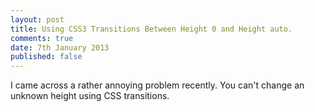 ```yaml
---
layout: post
title: Using CSS3 Transitions Between Height 0 and Height auto.
comments: true
date: 7th January 2013
published: false
---
```


I came across a rather annoying problem recently. You can't change an unknown height using CSS transitions. 
